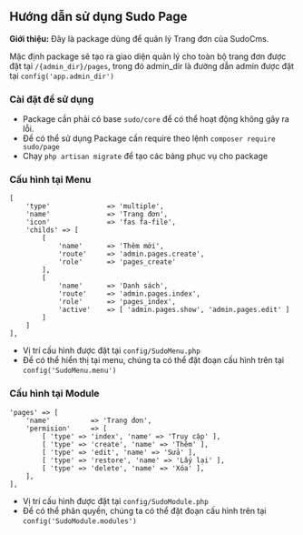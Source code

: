 ## Hướng dẫn sử dụng Sudo Page ##

**Giới thiệu:** Đây là package dùng để quản lý Trang đơn của SudoCms.

Mặc định package sẽ tạo ra giao diện quản lý cho toàn bộ trang đơn được đặt tại `/{admin_dir}/pages`, trong đó admin_dir là đường dẫn admin được đặt tại `config('app.admin_dir')`

### Cài đặt để sử dụng ###

- Package cần phải có base `sudo/core` để có thể hoạt động không gây ra lỗi.
- Để có thể sử dụng Package cần require theo lệnh `composer require sudo/page`
- Chạy `php artisan migrate` để tạo các bảng phục vụ cho package

### Cấu hình tại Menu ###

	[
    	'type' 				=> 'multiple',
    	'name' 				=> 'Trang đơn',
		'icon' 				=> 'fas fa-file',
		'childs' => [
			[
				'name' 		=> 'Thêm mới',
				'route' 	=> 'admin.pages.create',
				'role' 		=> 'pages_create'
			],
			[
				'name' 		=> 'Danh sách',
				'route' 	=> 'admin.pages.index',
				'role' 		=> 'pages_index',
				'active' 	=> [ 'admin.pages.show', 'admin.pages.edit' ]
			]
		]
    ],
 
- Vị trí cấu hình được đặt tại `config/SudoMenu.php`
- Để có thể hiển thị tại menu, chúng ta có thể đặt đoạn cấu hình trên tại `config('SudoMenu.menu')`

### Cấu hình tại Module ###
	
	'pages' => [
		'name' 			=> 'Trang đơn',
		'permision' 	=> [
			[ 'type' => 'index', 'name' => 'Truy cập' ],
			[ 'type' => 'create', 'name' => 'Thêm' ],
			[ 'type' => 'edit', 'name' => 'Sửa' ],
			[ 'type' => 'restore', 'name' => 'Lấy lại' ],
			[ 'type' => 'delete', 'name' => 'Xóa' ],
		],
	],

- Vị trí cấu hình được đặt tại `config/SudoModule.php`
- Để có thể phân quyền, chúng ta có thể đặt đoạn cấu hình trên tại `config('SudoModule.modules')`
 